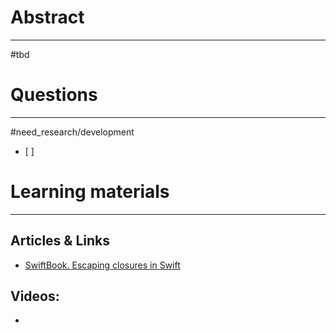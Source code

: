 # Abstract
---
#tbd



# Questions
---
#need_research/development 
- [ ] 



# Learning materials
---
## Articles & Links
- [SwiftBook. Escaping closures in Swift](https://swiftbook.ru/post/tutorials/escaping-in-closures-in-swift/)
## Videos:
- 